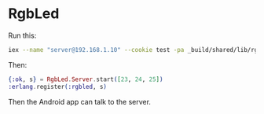 # RgbLed

Run this:

```sh
iex --name "server@192.168.1.10" --cookie test -pa _build/shared/lib/rgb_led/ebin/ -pa _build/shared/lib/exactor/ebin/
```

Then:

```elixir
{:ok, s} = RgbLed.Server.start([23, 24, 25])
:erlang.register(:rgbled, s)
```

Then the Android app can talk to the server.
